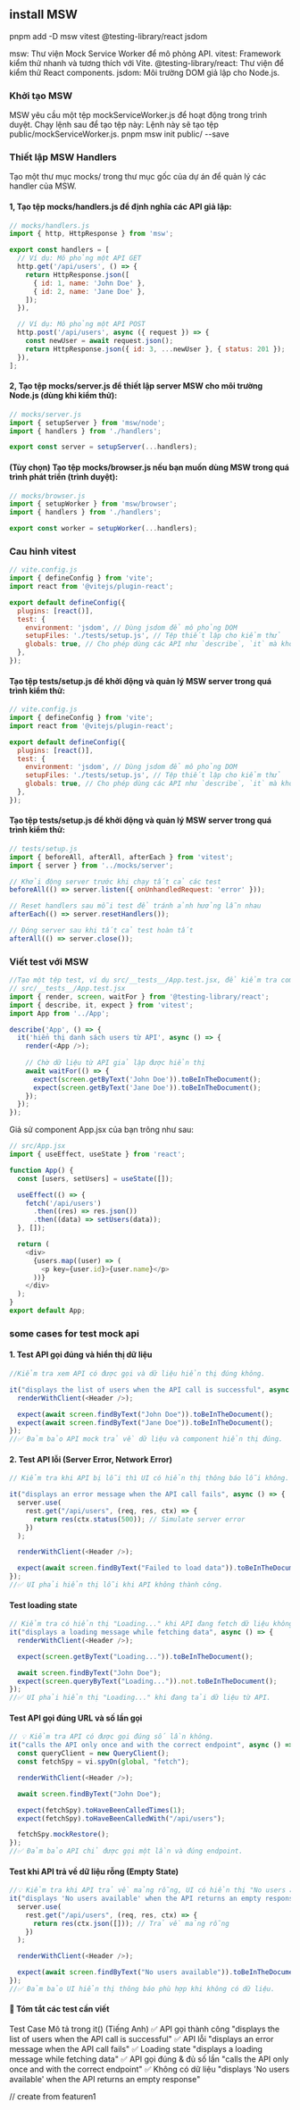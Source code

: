 ## install MSW
pnpm add -D msw vitest @testing-library/react jsdom

msw: Thư viện Mock Service Worker để mô phỏng API.
vitest: Framework kiểm thử nhanh và tương thích với Vite.
@testing-library/react: Thư viện để kiểm thử React components.
jsdom: Môi trường DOM giả lập cho Node.js.

### Khởi tạo MSW
MSW yêu cầu một tệp mockServiceWorker.js để hoạt động trong trình duyệt. Chạy lệnh sau để tạo tệp này: Lệnh này sẽ tạo tệp public/mockServiceWorker.js.
pnpm msw init public/ --save

### Thiết lập MSW Handlers
Tạo một thư mục mocks/ trong thư mục gốc của dự án để quản lý các handler của MSW.

#### 1, Tạo tệp mocks/handlers.js để định nghĩa các API giả lập:
```javascript
// mocks/handlers.js
import { http, HttpResponse } from 'msw';

export const handlers = [
  // Ví dụ: Mô phỏng một API GET
  http.get('/api/users', () => {
    return HttpResponse.json([
      { id: 1, name: 'John Doe' },
      { id: 2, name: 'Jane Doe' },
    ]);
  }),

  // Ví dụ: Mô phỏng một API POST
  http.post('/api/users', async ({ request }) => {
    const newUser = await request.json();
    return HttpResponse.json({ id: 3, ...newUser }, { status: 201 });
  }),
];
```

#### 2, Tạo tệp mocks/server.js để thiết lập server MSW cho môi trường Node.js (dùng khi kiểm thử):
```javascript
// mocks/server.js
import { setupServer } from 'msw/node';
import { handlers } from './handlers';

export const server = setupServer(...handlers);
```

#### (Tùy chọn) Tạo tệp mocks/browser.js nếu bạn muốn dùng MSW trong quá trình phát triển (trình duyệt):
```javascript
// mocks/browser.js
import { setupWorker } from 'msw/browser';
import { handlers } from './handlers';

export const worker = setupWorker(...handlers);
```
### Cau hinh vitest
```javascript
// vite.config.js
import { defineConfig } from 'vite';
import react from '@vitejs/plugin-react';

export default defineConfig({
  plugins: [react()],
  test: {
    environment: 'jsdom', // Dùng jsdom để mô phỏng DOM
    setupFiles: './tests/setup.js', // Tệp thiết lập cho kiểm thử
    globals: true, // Cho phép dùng các API như `describe`, `it` mà không cần import
  },
});
```

#### Tạo tệp tests/setup.js để khởi động và quản lý MSW server trong quá trình kiểm thử:
```javascript
// vite.config.js
import { defineConfig } from 'vite';
import react from '@vitejs/plugin-react';

export default defineConfig({
  plugins: [react()],
  test: {
    environment: 'jsdom', // Dùng jsdom để mô phỏng DOM
    setupFiles: './tests/setup.js', // Tệp thiết lập cho kiểm thử
    globals: true, // Cho phép dùng các API như `describe`, `it` mà không cần import
  },
});
```
#### Tạo tệp tests/setup.js để khởi động và quản lý MSW server trong quá trình kiểm thử:
```javascript
// tests/setup.js
import { beforeAll, afterAll, afterEach } from 'vitest';
import { server } from '../mocks/server';

// Khởi động server trước khi chạy tất cả các test
beforeAll(() => server.listen({ onUnhandledRequest: 'error' }));

// Reset handlers sau mỗi test để tránh ảnh hưởng lẫn nhau
afterEach(() => server.resetHandlers());

// Đóng server sau khi tất cả test hoàn tất
afterAll(() => server.close());
```

### Viết test với MSW
```javascript
//Tạo một tệp test, ví dụ src/__tests__/App.test.jsx, để kiểm tra component React gọi API
// src/__tests__/App.test.jsx
import { render, screen, waitFor } from '@testing-library/react';
import { describe, it, expect } from 'vitest';
import App from '../App';

describe('App', () => {
  it('hiển thị danh sách users từ API', async () => {
    render(<App />);
    
    // Chờ dữ liệu từ API giả lập được hiển thị
    await waitFor(() => {
      expect(screen.getByText('John Doe')).toBeInTheDocument();
      expect(screen.getByText('Jane Doe')).toBeInTheDocument();
    });
  });
});
```

Giả sử component App.jsx của bạn trông như sau:
```javascript
// src/App.jsx
import { useEffect, useState } from 'react';

function App() {
  const [users, setUsers] = useState([]);

  useEffect(() => {
    fetch('/api/users')
      .then((res) => res.json())
      .then((data) => setUsers(data));
  }, []);

  return (
    <div>
      {users.map((user) => (
        <p key={user.id}>{user.name}</p>
      ))}
    </div>
  );
}
export default App;
```

### some cases for test mock api
 #### 1. Test API gọi đúng và hiển thị dữ liệu

```javascript
//Kiểm tra xem API có được gọi và dữ liệu hiển thị đúng không.

it("displays the list of users when the API call is successful", async () => {
  renderWithClient(<Header />);

  expect(await screen.findByText("John Doe")).toBeInTheDocument();
  expect(await screen.findByText("Jane Doe")).toBeInTheDocument();
});
//✅ Đảm bảo API mock trả về dữ liệu và component hiển thị đúng.
```
#### 2. Test API lỗi (Server Error, Network Error)
```javascript
// Kiểm tra khi API bị lỗi thì UI có hiển thị thông báo lỗi không.

it("displays an error message when the API call fails", async () => {
  server.use(
    rest.get("/api/users", (req, res, ctx) => {
      return res(ctx.status(500)); // Simulate server error
    })
  );

  renderWithClient(<Header />);

  expect(await screen.findByText("Failed to load data")).toBeInTheDocument();
});
//✅ UI phải hiển thị lỗi khi API không thành công.
```
#### Test loading state
```javascript
// Kiểm tra có hiển thị "Loading..." khi API đang fetch dữ liệu không.
it("displays a loading message while fetching data", async () => {
  renderWithClient(<Header />);

  expect(screen.getByText("Loading...")).toBeInTheDocument();

  await screen.findByText("John Doe");
  expect(screen.queryByText("Loading...")).not.toBeInTheDocument();
});
//✅ UI phải hiển thị "Loading..." khi đang tải dữ liệu từ API.
```

#### Test API gọi đúng URL và số lần gọi
```javascript
// 💡 Kiểm tra API có được gọi đúng số lần không.
it("calls the API only once and with the correct endpoint", async () => {
  const queryClient = new QueryClient();
  const fetchSpy = vi.spyOn(global, "fetch");

  renderWithClient(<Header />);

  await screen.findByText("John Doe");

  expect(fetchSpy).toHaveBeenCalledTimes(1);
  expect(fetchSpy).toHaveBeenCalledWith("/api/users");

  fetchSpy.mockRestore();
});
//✅ Đảm bảo API chỉ được gọi một lần và đúng endpoint.
```
#### Test khi API trả về dữ liệu rỗng (Empty State)
```javascript
//💡 Kiểm tra khi API trả về mảng rỗng, UI có hiển thị "No users available" không.
it("displays 'No users available' when the API returns an empty response", async () => {
  server.use(
    rest.get("/api/users", (req, res, ctx) => {
      return res(ctx.json([])); // Trả về mảng rỗng
    })
  );

  renderWithClient(<Header />);

  expect(await screen.findByText("No users available")).toBeInTheDocument();
});
//✅ Đảm bảo UI hiển thị thông báo phù hợp khi không có dữ liệu.
```

#### 🎯 Tóm tắt các test cần viết
Test Case	Mô tả trong it() (Tiếng Anh)
✅ API gọi thành công	"displays the list of users when the API call is successful"
✅ API lỗi	"displays an error message when the API call fails"
✅ Loading state	"displays a loading message while fetching data"
✅ API gọi đúng & đủ số lần	"calls the API only once and with the correct endpoint"
✅ Không có dữ liệu	"displays 'No users available' when the API returns an empty response"

// create from featuren1